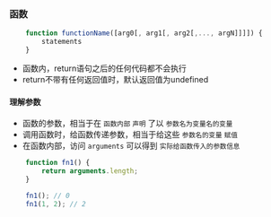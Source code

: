 ### 函数

```javascript
    function functionName([arg0[, arg1[, arg2[,..., argN]]]]) {
        statements
    }
```

- 函数内，return语句之后的任何代码都不会执行
- return不带有任何返回值时，默认返回值为undefined

#### 理解参数

- 函数的参数，相当于在 `函数内部` `声明` 了以 `参数名为变量名的变量`
- 调用函数时，给函数传递参数，相当于给这些 `参数名的变量` `赋值`
- 在函数内部，访问  `arguments` 可以得到 `实际给函数传入的参数信息`

```javascript
    function fn1() {
        return arguments.length;
    }

    fn1(); // 0
    fn1(1, 2); // 2
```
